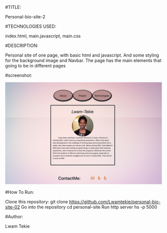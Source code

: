 #TITLE:

Personal-bio-site-2

#TECHNOLOGIES USED:

index.html, main.javascript, main.css

#DESCRIPTION:

Personal site of one page, with basic html and javascript. And some styling for the background image and Navbar. The page has the main elements that going to be in different pages

#screenshot:

![ screenshot](https://raw.githubusercontent.com/Lwamtekie/personal-bio-site-02/master/images/screencapture-localhost-8081-2019-07-11-19_02_20.png)


#How To Run:

 Clone this repository: git clone https://github.com/Lwamtekie/personal-bio-site-02 Go into the repository cd personal-site Run http server hs -p 5000

#Author:

Lwam Tekie

